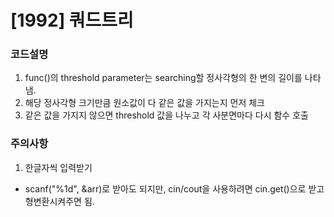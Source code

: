 # [1992] 쿼드트리

### 코드설명

1. func()의 threshold parameter는 searching할 정사각형의 한 변의 길이를 나타냄.
2. 해당 정사각형 크기만큼 원소값이 다 같은 값을 가지는지 먼저 체크
3. 같은 값을 가지지 않으면 threshold 값을 나누고 각 사분면마다 다시 함수 호출

### 주의사항

1. 한글자씩 입력받기

- scanf("%1d", &arr)로 받아도 되지만, cin/cout을 사용하려면 cin.get()으로 받고 형변환시켜주면 됨.
